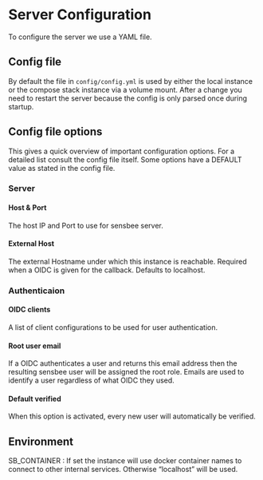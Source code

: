 <a id="config"></a>

# Server Configuration

To configure the server we use a YAML file.

## Config file

By default the file in `config/config.yml` is used by either the local instance or the compose stack instance via a volume mount.
After a change you need to restart the server because the config is only parsed once during startup.

## Config file options

This gives a quick overview of important configuration options.
For a detailed list consult the config file itself.
Some options have a DEFAULT value as stated in the config file.

### Server

#### Host & Port

The host IP and Port to use for sensbee server.

#### External Host

The external Hostname under which this instance is reachable. Required when a OIDC is given for the callback. Defaults to localhost.

### Authenticaion

#### OIDC clients

A list of client configurations to be used for user authentication.

#### Root user email

If a OIDC authenticates a user and returns this email address then the resulting sensbee user will be assigned the root role.
Emails are used to identify a user regardless of what OIDC they used.

#### Default verified

When this option is activated, every new user will automatically be verified.

## Environment

SB_CONTAINER
: If set the instance will use docker container names to connect to other internal services.
  Otherwise “localhost” will be used.
